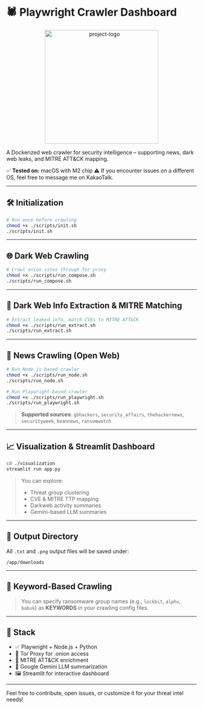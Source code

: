 # 🕷️ Playwright Crawler Dashboard

<div align="center">
  <img src="./logo/1.gif" alt="project-logo" width="300"/>
</div>

A Dockerized web crawler for security intelligence – supporting news, dark web leaks, and MITRE ATT\&CK mapping.

✅ **Tested on:** macOS with M2 chip
⚠️ If you encounter issues on a different OS, feel free to message me on KakaoTalk.

---

## 🛠️ Initialization

```bash
# Run once before crawling
chmod +x ./scripts/init.sh
./scripts/init.sh
```

---

## 🌐 Dark Web Crawling

```bash
# Crawl onion sites through Tor proxy
chmod +x ./scripts/run_compose.sh
./scripts/run_compose.sh
```

---

## 🧠 Dark Web Info Extraction & MITRE Matching

```bash
# Extract leaked info, match CVEs to MITRE ATT&CK
chmod +x ./scripts/run_extract.sh
./scripts/run_extract.sh
```

---

## 📰 News Crawling (Open Web)

```bash
# Run Node.js-based crawler
chmod +x ./scripts/run_node.sh
./scripts/run_node.sh

# Run Playwright-based crawler
chmod +x ./scripts/run_playwright.sh
./scripts/run_playwright.sh
```

> **Supported sources**:
> `gbhackers`, `security_affairs`, `thehackernews`, `securityweek`, `boannews`, `ransomwatch`

---

## 📈 Visualization & Streamlit Dashboard

```bash
cd ./visualization
streamlit run app.py
```

> You can explore:
>
> * Threat group clustering
> * CVE & MITRE TTP mapping
> * Darkweb activity summaries
> * Gemini-based LLM summaries

---

## 📂 Output Directory

All `.txt` and `.png` output files will be saved under:

```
/app/downloads
```

---

## 🔑 Keyword-Based Crawling

> You can specify ransomware group names (e.g., `lockbit`, `alphv`, `babuk`)
> as **KEYWORDS** in your crawling config files.

---

## 🧩 Stack

* ✅ Playwright + Node.js + Python
* 🔐 Tor Proxy for .onion access
* 📄 MITRE ATT\&CK enrichment
* 🤖 Google Gemini LLM summarization
* 🖼️ Streamlit for interactive dashboard

---

Feel free to contribute, open issues, or customize it for your threat intel needs!

